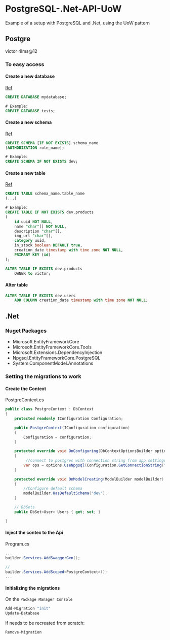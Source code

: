 # PostgreSQL-.Net-API-UoW

Example of a setup with PostgreSQL and .Net, using the UoW pattern

## Postgre

victor 4lms@12

### To easy access

#### Create a new database

[Ref](https://www.postgresql.org/docs/current/sql-createdatabase.html)

```SQL
CREATE DATABASE mydatabase;

# Example:
CREATE DATABASE tests;
```

#### Create a new schema

[Ref](https://www.sqliz.com/postgresql/schema/#:~:text=PostgreSQL%20Create%20Schema%20To%20create%20a%20new%20schema,create%20a%20new%20schema%20in%20the%20current%20database.)

```SQL
CREATE SCHEMA [IF NOT EXISTS] schema_name
[AUTHORIZATION role_name];

# Example:
CREATE SCHEMA IF NOT EXISTS dev;
```

#### Create a new table

[Ref](https://www.sqliz.com/postgresql/schema/#:~:text=PostgreSQL%20Create%20Schema%20To%20create%20a%20new%20schema,create%20a%20new%20schema%20in%20the%20current%20database.)

```SQL
CREATE TABLE schema_name.table_name
(...)

# Example:
CREATE TABLE IF NOT EXISTS dev.products
(
    id uuid NOT NULL,
    name "char"[] NOT NULL,
    description "char"[],
    img_url "char"[],
    category uuid,
    in_stock boolean DEFAULT true,
    creation_date timestamp with time zone NOT NULL,
    PRIMARY KEY (id)
);

ALTER TABLE IF EXISTS dev.products
    OWNER to victor;
```

#### Alter table

```SQL
ALTER TABLE IF EXISTS dev.users
    ADD COLUMN creation_date timestamp with time zone NOT NULL;
```

## .Net

### Nuget Packages

-   Microsoft.EntityFrameworkCore
-   Microsoft.EntityFrameworkCore.Tools
-   Microsoft.Extensions.DependencyInjection
-   Npgsql.EntityFrameworkCore.PostgreSQL
-   System.ComponentModel.Annotations

### Setting the migrations to work

#### Create the Context

PostgreContext.cs

```csharp
public class PostgreContext : DbContext
{
    protected readonly IConfiguration Configuration;

    public PostgreContext(IConfiguration configuration)
    {
        Configuration = configuration;
    }

    protected override void OnConfiguring(DbContextOptionsBuilder options)
    {
         //connect to postgres with connection string from app settings
        var ops = options.UseNpgsql(Configuration.GetConnectionString("PostgreSql"));
    }

    protected override void OnModelCreating(ModelBuilder modelBuilder)
    {
        //Configure default schema
        modelBuilder.HasDefaultSchema("dev");
    }

    // DbSets
    public DbSet<User> Users { get; set; }

}
```

#### Inject the contex to the Api

Program.cs

```csharp
...
builder.Services.AddSwaggerGen();

//
builder.Services.AddScoped<PostgreContext>();
...
```

#### Initializing the migrations

On the `Package Manager Console`

```powershell
Add-Migration "init"
Update-Database
```

If needs to be recreated from scratch:

```powershell
Remove-Migration
```
